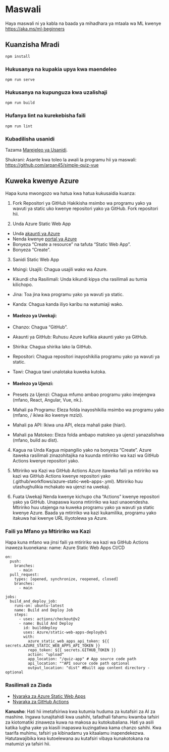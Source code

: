 # Maswali

Haya maswali ni ya kabla na baada ya mihadhara ya mtaala wa ML kwenye https://aka.ms/ml-beginners

## Kuanzisha Mradi

```
npm install
```

### Hukusanya na kupakia upya kwa maendeleo

```
npm run serve
```

### Hukusanya na kupunguza kwa uzalishaji

```
npm run build
```

### Hufanya lint na kurekebisha faili

```
npm run lint
```

### Kubadilisha usanidi

Tazama [Marejeleo ya Usanidi](https://cli.vuejs.org/config/).

Shukrani: Asante kwa toleo la awali la programu hii ya maswali: https://github.com/arpan45/simple-quiz-vue

## Kuweka kwenye Azure

Hapa kuna mwongozo wa hatua kwa hatua kukusaidia kuanza:

1. Fork Repositori ya GitHub
Hakikisha msimbo wa programu yako ya wavuti ya static uko kwenye repositori yako ya GitHub. Fork repositori hii.

2. Unda Azure Static Web App
- Unda [akaunti ya Azure](http://azure.microsoft.com)
- Nenda kwenye [portal ya Azure](https://portal.azure.com) 
- Bonyeza “Create a resource” na tafuta “Static Web App”.
- Bonyeza “Create”.

3. Sanidi Static Web App
- Msingi: Usajili: Chagua usajili wako wa Azure.
- Kikundi cha Rasilimali: Unda kikundi kipya cha rasilimali au tumia kilichopo.
- Jina: Toa jina kwa programu yako ya wavuti ya static.
- Kanda: Chagua kanda iliyo karibu na watumiaji wako.

- #### Maelezo ya Uwekaji:
- Chanzo: Chagua “GitHub”.
- Akaunti ya GitHub: Ruhusu Azure kufikia akaunti yako ya GitHub.
- Shirika: Chagua shirika lako la GitHub.
- Repositori: Chagua repositori inayoshikilia programu yako ya wavuti ya static.
- Tawi: Chagua tawi unalotaka kuweka kutoka.

- #### Maelezo ya Ujenzi:
- Presets za Ujenzi: Chagua mfumo ambao programu yako imejengwa (mfano, React, Angular, Vue, nk.).
- Mahali pa Programu: Eleza folda inayoshikilia msimbo wa programu yako (mfano, / ikiwa iko kwenye mzizi).
- Mahali pa API: Ikiwa una API, eleza mahali pake (hiari).
- Mahali pa Matokeo: Eleza folda ambapo matokeo ya ujenzi yanazalishwa (mfano, build au dist).

4. Kagua na Unda
Kagua mipangilio yako na bonyeza “Create”. Azure itaweka rasilimali zinazohitajika na kuunda mtiririko wa kazi wa GitHub Actions kwenye repositori yako.

5. Mtiririko wa Kazi wa GitHub Actions
Azure itaweka faili ya mtiririko wa kazi wa GitHub Actions kwenye repositori yako (.github/workflows/azure-static-web-apps-<name>.yml). Mtiririko huu utashughulikia mchakato wa ujenzi na uwekaji.

6. Fuata Uwekaji
Nenda kwenye kichupo cha “Actions” kwenye repositori yako ya GitHub.
Unapaswa kuona mtiririko wa kazi unaoendesha. Mtiririko huu utajenga na kuweka programu yako ya wavuti ya static kwenye Azure.
Baada ya mtiririko wa kazi kukamilika, programu yako itakuwa hai kwenye URL iliyotolewa ya Azure.

### Faili ya Mfano ya Mtiririko wa Kazi

Hapa kuna mfano wa jinsi faili ya mtiririko wa kazi wa GitHub Actions inaweza kuonekana:
name: Azure Static Web Apps CI/CD
```
on:
  push:
    branches:
      - main
  pull_request:
    types: [opened, synchronize, reopened, closed]
    branches:
      - main

jobs:
  build_and_deploy_job:
    runs-on: ubuntu-latest
    name: Build and Deploy Job
    steps:
      - uses: actions/checkout@v2
      - name: Build And Deploy
        id: builddeploy
        uses: Azure/static-web-apps-deploy@v1
        with:
          azure_static_web_apps_api_token: ${{ secrets.AZURE_STATIC_WEB_APPS_API_TOKEN }}
          repo_token: ${{ secrets.GITHUB_TOKEN }}
          action: "upload"
          app_location: "/quiz-app" # App source code path
          api_location: ""API source code path optional
          output_location: "dist" #Built app content directory - optional
```

### Rasilimali za Ziada
- [Nyaraka za Azure Static Web Apps](https://learn.microsoft.com/azure/static-web-apps/getting-started)
- [Nyaraka za GitHub Actions](https://docs.github.com/actions/use-cases-and-examples/deploying/deploying-to-azure-static-web-app)

**Kanusho**:
Hati hii imetafsiriwa kwa kutumia huduma za kutafsiri za AI za mashine. Ingawa tunajitahidi kwa usahihi, tafadhali fahamu kwamba tafsiri za kiotomatiki zinaweza kuwa na makosa au kutokubaliana. Hati ya asili katika lugha yake ya kiasili inapaswa kuzingatiwa kama chanzo sahihi. Kwa taarifa muhimu, tafsiri ya kibinadamu ya kitaalamu inapendekezwa. Hatutawajibika kwa kutoelewana au kutafsiri vibaya kunakotokana na matumizi ya tafsiri hii.